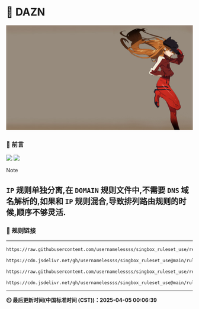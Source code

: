 
# 🧸 DAZN
![](https://raw.githubusercontent.com/usernamelessss/picture-bed/main/images/202504042256831.jpg)
### 📣 前言
![](https://shields.io/badge/-移除重复规则-ff69b4) ![](https://shields.io/badge/-IP&nbsp;规则单独存放不与&nbsp;DOMAIN&nbsp;等混合-green)
> [!NOTE]
**`IP` 规则单独分离,在 `DOMAIN` 规则文件中,不需要 `DNS` 域名解析的,如果和 `IP` 规则混合,导致排列路由规则的时候,顺序不够灵活.**
---

###  🔗 规则链接
---

```url
https://raw.githubusercontent.com/usernamelessss/singbox_ruleset_use/refs/heads/main/rule/DAZN/DAZN_No_IP.json
```

```url
https://cdn.jsdelivr.net/gh/usernamelessss/singbox_ruleset_use@main/rule/DAZN/DAZN_No_IP.json
```

```url
https://raw.githubusercontent.com/usernamelessss/singbox_ruleset_use/refs/heads/main/rule/DAZN/DAZN_No_IP.srs
```

```url
https://cdn.jsdelivr.net/gh/usernamelessss/singbox_ruleset_use@main/rule/DAZN/DAZN_No_IP.srs
```

---
**⏲️ 最后更新时间(中国标准时间 (CST))：2025-04-05 00:06:39**